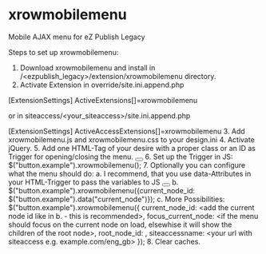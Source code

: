 xrowmobilemenu
==============

Mobile AJAX menu for eZ Publish Legacy

Steps to set up xrowmobilemenu:

1. Download xrowmobilemenu and install in <docroot>/<ezpublish_legacy>/extension/xrowmobilemenu directory.
2. Activate Extension
   in override/site.ini.append.php
   
  [ExtensionSettings]
  ActiveExtensions[]=xrowmobilemenu
  
  or in siteaccess/<your_siteaccess>/site.ini.append.php
  
  [ExtensionSettings]
  ActiveAccessExtensions[]=xrowmobilemenu
3. Add xrowmobilemenu.js and xrowmobilemenu.css to your design.ini
4. Activate jQuery.
5. Add one HTML-Tag of your desire with a proper class or an ID as Trigger for opening/closing the menu.
  <button class="example"></button>
6. Set up the Trigger in JS: $("button.example").xrowmobilemenu();
7. Optionally you can configure what the menu should do:
  a.
    I recommend, that you use data-Attributes in your HTML-Trigger to pass the variables to JS
    <button class="example" data-current_node={$current_node_id}></button>
  b.
    $("button.example").xrowmobilemenu({current_node_id: $("button.example").data("current_node")});
  c.
    More Possibilities:
    $("button.example").xrowmobilemenu({
      current_node_id: <add the current node id like in b. - this is recommended>,
      focus_current_node: <if the menu should focus on the current node on load, elsewhise it will show the children of the root node>,
      root_node_id: <by default the root nodeconfigured in your site.ini is used. But for microsites you can set the root node manually>,
      siteaccessname: <your url with siteaccess e.g. example.com/eng_gb>
    });
8. Clear caches.
